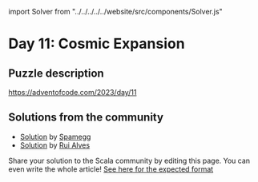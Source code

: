 import Solver from "../../../../../website/src/components/Solver.js"

# Day 11: Cosmic Expansion

## Puzzle description

https://adventofcode.com/2023/day/11

## Solutions from the community

- [Solution](https://github.com/spamegg1/advent-of-code-2023-scala/blob/solutions/11.worksheet.sc#L138) by [Spamegg](https://github.com/spamegg1/)
- [Solution](https://github.com/xRuiAlves/advent-of-code-2023/blob/main/Day11.scala) by [Rui Alves](https://github.com/xRuiAlves/)

Share your solution to the Scala community by editing this page.
You can even write the whole article! [See here for the expected format](https://github.com/scalacenter/scala-advent-of-code/discussions/424)
